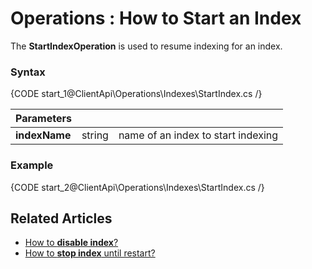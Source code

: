 ﻿# Operations : How to Start an Index

The **StartIndexOperation** is used to resume indexing for an index.

### Syntax

{CODE start_1@ClientApi\Operations\Indexes\StartIndex.cs /}

| Parameters | | |
| ------------- | ------------- | ----- |
| **indexName** | string | name of an index to start indexing |

### Example

{CODE start_2@ClientApi\Operations\Indexes\StartIndex.cs /}

## Related Articles

- [How to **disable index**?](../../../../client-api/operations/maintenance/indexes/disable-index)
- [How to **stop index** until restart?](../../../../client-api/operations/maintenance/indexes/stop-index)
